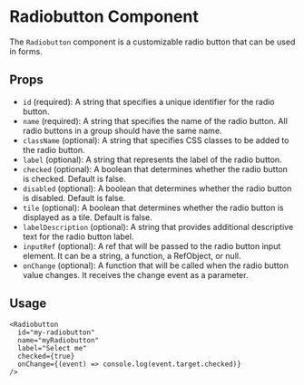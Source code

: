 # Radiobutton Component

The `Radiobutton` component is a customizable radio button that can be used in forms.

## Props

- `id` (required): A string that specifies a unique identifier for the radio button.
- `name` (required): A string that specifies the name of the radio button. All radio buttons in a group should have the same name.
- `className` (optional): A string that specifies CSS classes to be added to the radio button.
- `label` (optional): A string that represents the label of the radio button.
- `checked` (optional): A boolean that determines whether the radio button is checked. Default is false.
- `disabled` (optional): A boolean that determines whether the radio button is disabled. Default is false.
- `tile` (optional): A boolean that determines whether the radio button is displayed as a tile. Default is false.
- `labelDescription` (optional): A string that provides additional descriptive text for the radio button label.
- `inputRef` (optional): A ref that will be passed to the radio button input element. It can be a string, a function, a RefObject, or null.
- `onChange` (optional): A function that will be called when the radio button value changes. It receives the change event as a parameter.

## Usage

```typescriptreact
<Radiobutton
  id="my-radiobutton"
  name="myRadiobutton"
  label="Select me"
  checked={true}
  onChange={(event) => console.log(event.target.checked)}
/>
```
